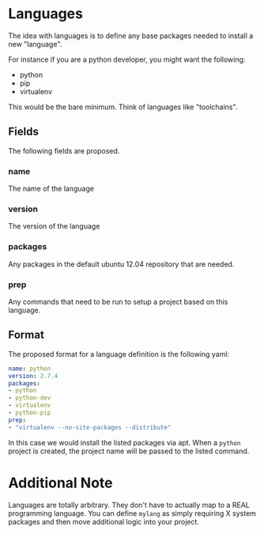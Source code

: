 # Languages

The idea with languages is to define any base packages needed to install a new "language".

For instance if you are a python developer, you might want the following:

- python
- pip
- virtualenv

This would be the bare minimum. Think of languages like "toolchains".

## Fields
The following fields are proposed.

### name
The name of the language

### version
The version of the language

### packages
Any packages in the default ubuntu 12.04 repository that are needed.

### prep
Any commands that need to be run to setup a project based on this language.

## Format
The proposed format for a language definition is the following yaml:

```yaml
name: python
version: 2.7.4
packages:
- python
- python-dev
- virtualenv
- python-pip
prep:
- "virtualenv --no-site-packages --distribute"
```

In this case we would install the listed packages via apt. When a `python` project is created, the project name will be passed to the listed command.

# Additional Note
Languages are totally arbitrary. They don't have to actually map to a REAL programming language. You can define `mylang` as simply requiring X system packages and then move additional logic into your project. 
